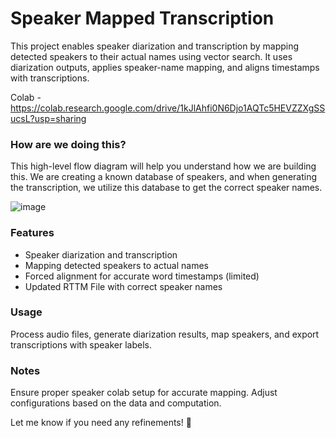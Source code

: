 # Speaker Mapped Transcription  

This project enables speaker diarization and transcription by mapping detected speakers to their actual names using vector search. It uses diarization outputs, applies speaker-name mapping, and aligns timestamps with transcriptions.  

Colab - https://colab.research.google.com/drive/1kJlAhfi0N6Djo1AQTc5HEVZZXgSSucsL?usp=sharing

### How are we doing this?
This high-level flow diagram will help you understand how we are building this. We are creating a known database of speakers, and when generating the transcription, we utilize this database to get the correct speaker names.

![image](https://github.com/user-attachments/assets/b586a210-b04c-46df-8939-8a5d41b48e60)


### Features  
- Speaker diarization and transcription  
- Mapping detected speakers to actual names 
- Forced alignment for accurate word timestamps (limited)  
- Updated RTTM File with correct speaker names 

### Usage  
Process audio files, generate diarization results, map speakers, and export transcriptions with speaker labels.  

### Notes  
Ensure proper speaker colab setup for accurate mapping. Adjust configurations based on the data and computation.  

Let me know if you need any refinements! 🚀
